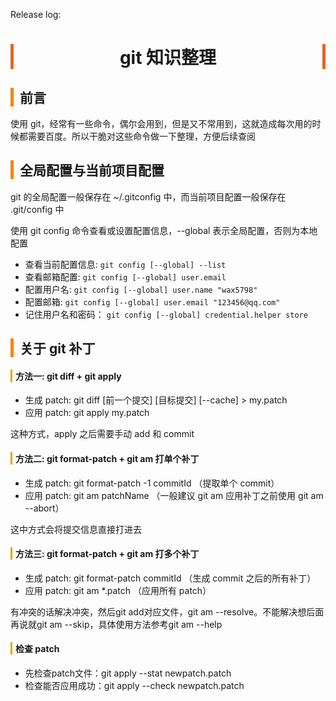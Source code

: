 <head><meta charset="UTF-8"></head>
<style>
h1 {
    text-align: center;
    border-left: 5px solid #e86422;
    border-right: 5px solid #e86422;
}
h2 {
    border-left: 5px solid #ff7f00;
    padding-left: 10px;
}
h3 {
    border-left: 5px solid #e86422;
    padding-left: 8px;
}
h4 {
    border-left: 3px solid #f0a000;
    padding-left: 5px;
}
</style>

Release log:

# git 知识整理

## 前言
使用 git，经常有一些命令，偶尔会用到，但是又不常用到，这就造成每次用的时候都需要百度。所以干脆对这些命令做一下整理，方便后续查阅

## 全局配置与当前项目配置
git 的全局配置一般保存在 ~/.gitconfig 中，而当前项目配置一般保存在 .git/config 中

使用 git config 命令查看或设置配置信息，--global 表示全局配置，否则为本地配置

- 查看当前配置信息:	`git config [--global] --list`  
- 查看邮箱配置:		`git config [--global] user.email`  
- 配置用户名:			`git config [--global] user.name "wax5798"`  
- 配置邮箱:			`git config [--global] user.email "123456@qq.com"`  
- 记住用户名和密码：	`git config [--global] credential.helper store`  

## 关于 git 补丁
#### 方法一: git diff + git apply
- 生成 patch: git diff [前一个提交] [目标提交] [--cache] > my.patch  
- 应用 patch: git apply my.patch  

这种方式，apply 之后需要手动 add 和 commit  

#### 方法二: git format-patch + git am 打单个补丁
- 生成 patch: git format-patch -1 commitId （提取单个 commit）  
- 应用 patch: git am patchName （一般建议 git am 应用补丁之前使用 git am --abort）  

这中方式会将提交信息直接打进去

#### 方法三: git format-patch + git am 打多个补丁
- 生成 patch: git format-patch commitId （生成 commit 之后的所有补丁）  
- 应用 patch: git am *.patch （应用所有 patch）  

有冲突的话解决冲突，然后git add对应文件，git am --resolve。不能解决想后面再说就git am --skip，具体使用方法参考git am --help

#### 检查 patch
- 先检查patch文件：git apply --stat newpatch.patch  
- 检查能否应用成功：git apply --check newpatch.patch  
